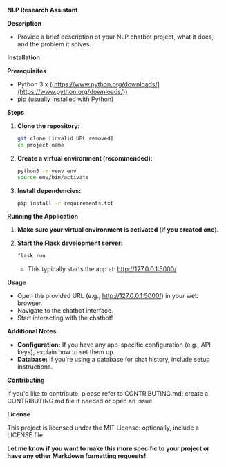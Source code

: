 

**NLP Research Assistant** 

**Description**

* Provide a brief description of your NLP chatbot project, what it does, and the problem it solves.

**Installation**

**Prerequisites**

* Python 3.x ([https://www.python.org/downloads/](https://www.python.org/downloads/))
* pip (usually installed with Python)

**Steps**

1.  **Clone the repository:**

    ```bash
    git clone [invalid URL removed]
    cd project-name
    ```

2.  **Create a virtual environment (recommended):**

    ```bash
    python3 -m venv env 
    source env/bin/activate
    ```

3.  **Install dependencies:**

     ```bash
    pip install -r requirements.txt
    ```

**Running the Application**

1.  **Make sure your virtual environment is activated (if you created one).**

2.  **Start the Flask development server:**

    ```bash
    flask run
    ```

    * This typically starts the app at: http://127.0.0.1:5000/

**Usage**

* Open the provided URL (e.g.,  http://127.0.0.1:5000/) in your web browser.
* Navigate to the chatbot interface.
* Start interacting with the chatbot!

**Additional Notes**

* **Configuration:** If you have any app-specific configuration (e.g., API keys), explain how to set them up. 
* **Database:** If you're using a database for chat history, include setup instructions.

**Contributing**

If you'd like to contribute, please refer to CONTRIBUTING.md: create a CONTRIBUTING.md file if needed or open an issue.

**License**

This project is licensed under the MIT License: optionally, include a LICENSE file. 

**Let me know if you want to make this more specific to your project or have any other Markdown formatting requests!** 
